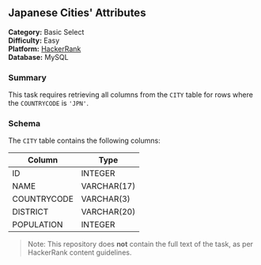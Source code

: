 ## Japanese Cities' Attributes

**Category:** Basic Select  
**Difficulty:** Easy  
**Platform:** [HackerRank](https://www.hackerrank.com/challenges/japanese-cities-attributes/problem)  
**Database:** MySQL

### Summary

This task requires retrieving all columns from the `CITY` table for rows where the `COUNTRYCODE` is `'JPN'`.

### Schema

The `CITY` table contains the following columns:

| Column       | Type         |
|--------------|--------------|
| ID           | INTEGER      |
| NAME         | VARCHAR(17)  |
| COUNTRYCODE  | VARCHAR(3)   |
| DISTRICT     | VARCHAR(20)  |
| POPULATION   | INTEGER      |

> Note: This repository does **not** contain the full text of the task, as per HackerRank content guidelines.